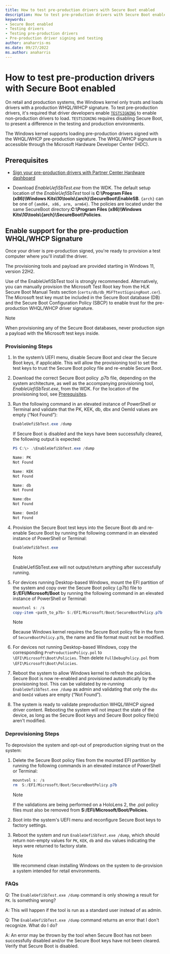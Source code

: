 ```yaml
---
title: How to test pre-production drivers with Secure Boot enabled
description: How to test pre-production drivers with Secure Boot enabled
keywords:
- Secure Boot enabled
- Testing drivers
- Testing pre-production drivers
- Pre-production driver signing and testing
author: anaharris-ms
ms.date: 09/27/2022
ms.author: anaharris
---
```


# How to test pre-production drivers with Secure Boot enabled

On retail and production systems, the Windows kernel only trusts and loads drivers with a production WHQL/WHCP signature. To test pre-production drivers, it's required that driver developers enable [`TESTSIGNING`](./the-testsigning-boot-configuration-option.md) to enable non-production drivers to load. `TESTSIGNING` requires disabling Secure Boot, to present a difference in the testing and production environments.

The Windows kernel supports loading pre-production drivers signed with the WHQL/WHCP pre-production signature. The WHQL/WHCP signuture is accessible through the Microsoft Hardware Developer Center (HDC).

## Prerequisites

- [Sign your pre-production drivers with Partner Center Hardware dashboard](../dashboard/hardware-submission-create.md)

- Download *EnableUefiSbTest.exe* from the WDK. The default setup location of the *EnableUefiSbTest* tool is **C:\Program Files (x86)\Windows Kits\10\tools\\{arch}\SecureBoot\EnableSB**. `{arch}` can be one of `{amd64, x86, arm, arm64}`. The policies are located under the same SecureBoot directory:**C:\Program Files (x86)\Windows Kits\10\tools\\{arch}\SecureBoot\Policies**. 

## Enable support for the pre-production WHQL/WHCP Signature

Once your driver is pre-production signed, you're ready to provision a test computer where you'll install the driver.

The provisioning tools and payload are provided starting in Windows 11, version 22H2.

Use of the EnableUefiSbTest tool is strongly recommended. Alternatively, you can manually provision the Microsoft Test Root key from the HLK Secure Boot Manual Tests section (`certs/db/db_MSFTtestSigningRoot.cer`). The Microsoft test key must be included in the Secure Boot database (DB) and the Secure Boot Configuration Policy (SBCP) to enable trust for the pre-production WHQL/WHCP driver signature.

> [!NOTE]
> When provisioning any of the Secure Boot databases, never production sign a payload with the Microsoft test keys inside.

### Provisioning Steps

1. In the system’s UEFI menu, disable Secure Boot and clear the Secure Boot keys, if applicable. This will allow the provisioning tool to set the test keys to trust the Secure Boot policy file and re-enable Secure Boot.

2. Download the correct Secure Boot policy .p7b file, depending on the system architecture, as well as the accompanying provisioning tool, *EnableUefiSbTest.exe*, from the WDK. For the location of the provisioning tool, see [Prerequisites](#prerequisites).

3. Run the following command in an elevated instance of PowerShell or Terminal and validate that the PK, KEK, db, dbx and OemId values are empty (“Not Found”):

    ```PowerShell
    EnableUefiSbTest.exe /dump
    ```
    
    If Secure Boot is disabled and the keys have been successfully cleared, the following output is expected:
    
    ```PowerShell
    PS C:\> .\EnableUefiSbTest.exe /dump
    
    Name: PK
    Not Found
    
    Name: KEK
    Not Found
    
    Name: db
    Not Found
    
    Name:dbx
    Not Found
    
    Name: OemId
    Not Found
    ```

4. Provision the Secure Boot test keys into the Secure Boot db and re-enable Secure Boot by running the following command in an elevated instance of PowerShell or Terminal:

    ```PowerShell
    EnableUefiSbTest.exe
    ```

    >[!NOTE]
    > EnableUefiSbTest.exe will not output/return anything after successfully running.

5. For devices running Desktop-based Windows, mount the EFI partition of the system and copy over the Secure Boot policy (.p7b) file to **S:/EFI/Microsoft/Boot** by running the following command in an elevated instance of PowerShell or Terminal:

    ```PowerShell
    mountvol s: /s
    copy-item <path_to_p7b> S:/EFI/Microsoft/Boot/SecureBootPolicy.p7b
    ```

    >[!NOTE]
    > Because Windows kernel requires the Secure Boot policy file in the form of `SecureBootPolicy.p7b`, the name and file format must not be modified.

6. For devices not running Desktop-based Windows, copy the corresponding `PreProductionPolicy.pol` to `\EFI\Microsoft\Boot\Policies`. Then delete `FullDebugPolicy.pol` from `\EFI\Microsoft\Boot\Policies`.

7. Reboot the system to allow Windows kernel to refresh the policies. Secure Boot is now re-enabled and provisioned automatically by the provisioning tool. This can be validated by re-running `EnableUefiSbTest.exe /dump` as admin and validating that only the `dbx` and `OemId` values are empty (“Not Found”).

8. The system is ready to validate preproduction WHQL/WHCP signed driver content. Rebooting the system will not impact the state of the device, as long as the Secure Boot keys and Secure Boot policy file(s) aren't modified.

### Deprovisioning Steps

To deprovision the system and opt-out of preproduction signing trust on the system:

1. Delete the Secure Boot policy files from the mounted EFI partition by running the following commands in an elevated instance of PowerShell or Terminal:

    ```PowerShell
    mountvol s: /s
    rm  S:/EFI/Microsoft/Boot/SecureBootPolicy.p7b
    ```

    >[!NOTE]
    > If the validations are being performed on a HoloLens 2, the .pol policy files must also be removed from **S:/EFI/Microsoft/Boot/Policies.**

2. Boot into the system's UEFI menu and reconfigure Secure Boot keys to factory settings.

3. Reboot the system and run `EnableUefiSbTest.exe /dump`, which should return non-empty values for `PK`, `KEK`, `db` and `dbx` values indicating the keys were returned to factory state.

    >[!NOTE]
    > We recommend clean installing Windows on the system to de-provision a system intended for retail environments.

### FAQs

Q: The `EnableUefiSbTest.exe /dump` command is only showing a result for `PK`. Is something wrong?

A: This will happen if the tool is run as a standard user instead of as admin.

Q: The `EnableUefiSbTest.exe /dump` command returns an error that I don't recognize. What do I do?

A: An error may be thrown by the tool when Secure Boot has not been successfully disabled and/or the Secure Boot keys have not been cleared. Verify that Secure Boot is disabled.